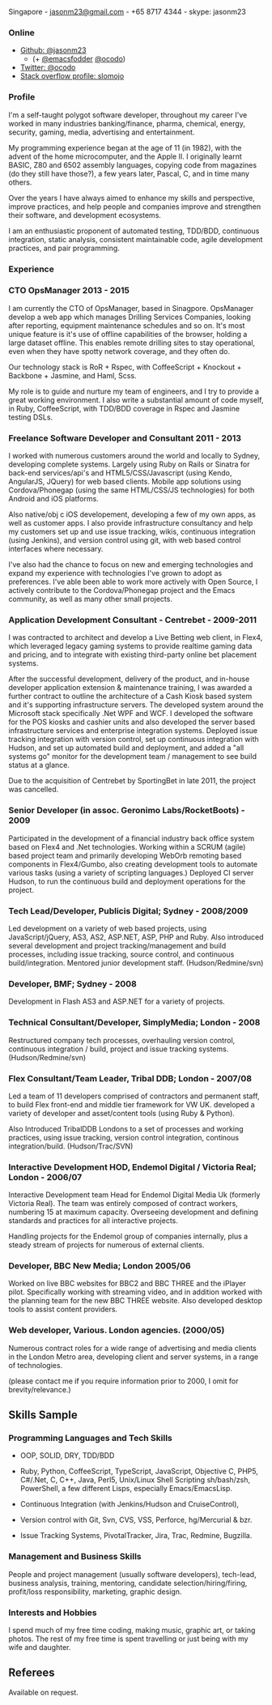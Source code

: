 Singapore - jasonm23@gmail.com - +65 8717 4344 - skype: jasonm23

### Online

* [Github: @jasonm23][jasonm23]
    - (+ [@emacsfodder][emacsfodder] [@ocodo][ocodo])
* [Twitter: @ocodo][twitter-ocodo]
* [Stack overflow profile: slomojo][slomojo]

### Profile

I'm a self-taught polygot software developer, throughout my career
I've worked in many industries banking/finance, pharma, chemical,
energy, security, gaming, media, advertising and entertainment.

My programming experience began at the age of 11 (in 1982), with the
advent of the home microcomputer, and the Apple II.  I originally
learnt BASIC, Z80 and 6502 assembly languages, copying code from
magazines (do they still have those?), a few years later, Pascal, C,
and in time many others.

Over the years I have always aimed to enhance my skills and
perspective, improve practices, and help people and companies improve
and strengthen their software, and development ecosystems.

I am an enthusiastic proponent of automated testing, TDD/BDD,
continuous integration, static analysis, consistent maintainable code,
 agile development practices, and pair programming.

### Experience

### CTO OpsManager 2013 - 2015

I am currently the CTO of OpsManager, based in Sinagpore.  OpsManager
develop a web app which manages Drilling Services Companies, looking
after reporting, equipment maintenance schedules and so on.  It's most
unique feature is it's use of offline capabilities of the browser,
holding a large dataset offline.  This enables remote drilling sites
to stay operational, even when they have spotty network coverage, and
they often do.

Our technology stack is RoR + Rspec, with CoffeeScript + Knockout +
Backbone + Jasmine, and Haml, Scss.

My role is to guide and nurture my team of engineers, and I try to
provide a great working environment.  I also write a substantial
amount of code myself, in Ruby, CoffeeScript, with TDD/BDD coverage in
Rspec and Jasmine testing DSLs.

### Freelance Software Developer and Consultant 2011 - 2013

I worked with numerous customers around the world and locally to
Sydney, developing complete systems. Largely using Ruby on Rails or
Sinatra for back-end services/api's and HTML5/CSS/Javascript (using
Kendo, AngularJS, JQuery) for web based clients. Mobile app solutions
using Cordova/Phonegap (using the same HTML/CSS/JS technologies) for
both Android and iOS platforms.

Also native/obj c iOS developement, developing a few of my own apps,
as well as customer apps. I also provide infrastructure consultancy
and help my customers set up and use issue tracking, wikis, continuous
integration (using Jenkins), and version control using git, with web
based control interfaces where necessary.

I've also had the chance to focus on new and emerging technologies and
expand my experience with technologies I've grown to adopt as
preferences. I've able been able to work more actively with Open
Source, I actively contribute to the Cordova/Phonegap project and
the Emacs community, as well as many other small projects.

### Application Development Consultant - Centrebet - 2009-2011

I was contracted to architect and develop a Live Betting web client,
in Flex4, which leveraged legacy gaming systems to provide realtime
gaming data and pricing, and to integrate with existing third-party
online bet placement systems.

After the successful development, delivery of the product, and
in-house developer application extension & maintenance training, I was
awarded a further contract to outline the architecture of a Cash Kiosk
based system and it's supporting infrastructure servers.  The
developed system around the Microsoft stack specifically .Net WPF and
WCF.  I developed the software for the POS kiosks and cashier units
and also developed the server based infrastructure services and
enterprise integration systems. Deployed issue tracking integration
with version control, set up continuous integration with Hudson, and
set up automated build and deployment, and added a "all systems go"
monitor for the development team / management to see build status at a
glance.

Due to the acquisition of Centrebet by SportingBet in late 2011, the
project was cancelled.

### Senior Developer (in assoc. Geronimo Labs/RocketBoots) - 2009

Participated in the development of a financial industry back office
system based on Flex4 and .Net technologies. Working within a SCRUM
(agile) based project team and primarily developing WebOrb remoting
based components in Flex4/Gumbo, also creating development tools to
automate various tasks (using a variety of scripting languages.)
Deployed CI server Hudson, to run the continuous build and deployment
operations for the project.

### Tech Lead/Developer, Publicis Digital; Sydney - 2008/2009

Led development on a variety of web based projects, using
JavaScript/jQuery, AS3, AS2, ASP.NET, ASP, PHP and Ruby. Also
introduced several development and project tracking/management and
build processes, including issue tracking, source control, and
continuous build/integration. Mentored junior development
staff. (Hudson/Redmine/svn)

### Developer, BMF; Sydney - 2008

Development in Flash AS3 and ASP.NET for a variety of projects.

### Technical Consultant/Developer, SimplyMedia; London - 2008

Restructured company tech processes, overhauling version control,
continuous integration / build, project and issue tracking
systems. (Hudson/Redmine/svn)

### Flex Consultant/Team Leader, Tribal DDB; London - 2007/08

Led a team of 11 developers comprised of contractors and permanent
staff, to build Flex front-end and middle tier framework for VW
UK. developed a variety of developer and asset/content tools (using
Ruby & Python).

Also Introduced TribalDDB Londons to a set of processes and working
practices, using issue tracking, version control integration,
continous integration/build. (Hudson/Trac/SVN)

### Interactive Development HOD, Endemol Digital / Victoria Real; London - 2006/07

Interactive Development team Head for Endemol Digital Media Uk
(formerly Victoria Real). The team was entirely composed of contract
workers, numbering 15 at maximum capacity. Overseeing development and
defining standards and practices for all interactive projects.

Handling projects for the Endemol group of companies internally, plus
a steady stream of projects for numerous of external clients.

### Developer, BBC New Media; London 2005/06

Worked on live BBC websites for BBC2 and BBC THREE and the iPlayer
pilot. Specifically working with streaming video, and in addition
worked with the planning team for the new BBC THREE website. Also
developed desktop tools to assist content providers.

### Web developer, Various. London agencies. (2000/05)

Numerous contract roles for a wide range of advertising and media
clients in the London Metro area, developing client and server
systems, in a range of technologies.

(please contact me if you require information prior to 2000, I omit for brevity/relevance.)

## Skills Sample

### Programming Languages and Tech Skills

- OOP, SOLID, DRY, TDD/BDD

- Ruby, Python, CoffeeScript, TypeScript, JavaScript, Objective C,
PHP5, C#/.Net, C, C++, Java, Perl5, Unix/Linux Shell Scripting
sh/bash/zsh, PowerShell, a few different Lisps, especially
Emacs/EmacsLisp.

- Continuous Integration (with Jenkins/Hudson and CruiseControl),

- Version control with Git, Svn, CVS, VSS, Perforce, hg/Mercurial & bzr.

- Issue Tracking Systems, PivotalTracker, Jira, Trac, Redmine, Bugzilla.

### Management and Business Skills

People and project management (usually software developers),
tech-lead, business analysis, training, mentoring, candidate
selection/hiring/firing, profit/loss responsibility, marketing,
graphic design.

### Interests and Hobbies

I spend much of my free time coding, making music, graphic art, or
taking photos. The rest of my free time is spent travelling or just
being with my wife and daughter.

## Referees

Available on request.

[slomojo]: http://stackoverflow.com/users/311660/slomojo
[ocodo]: https://github.com/ocodo
[emacsfodder]: https://github.com/emacsfodder
[jasonm23]: https://github.com/jasonm23
[twitter-ocodo]: https://twitter.com/ocodo
